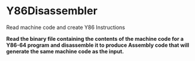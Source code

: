 # Y86Disassembler
Read machine code and create Y86 Instructions


**Read the binary file containing the contents of the machine code for a Y86-64 program and disassemble it to produce Assembly code that will generate the same machine code as the input.**